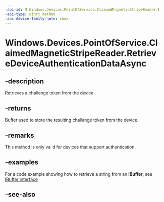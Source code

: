 ```yaml
---
-api-id: M:Windows.Devices.PointOfService.ClaimedMagneticStripeReader.RetrieveDeviceAuthenticationDataAsync
-api-type: winrt method
-api-device-family-note: xbox
---
```


<!-- Method syntax
public Windows.Foundation.IAsyncOperation<Windows.Storage.Streams.IBuffer> RetrieveDeviceAuthenticationDataAsync()
-->

# Windows.Devices.PointOfService.ClaimedMagneticStripeReader.RetrieveDeviceAuthenticationDataAsync

## -description
Retrieves a challenge token from the device.

## -returns
Buffer used to store the resulting challenge token from the device.

## -remarks
This method is only valid for devices that support authentication.

## -examples

For a code example showing how to retrieve a string from an **IBuffer**, see [IBuffer interface](/uwp/api/windows.storage.streams.ibuffer#examples)

## -see-also
